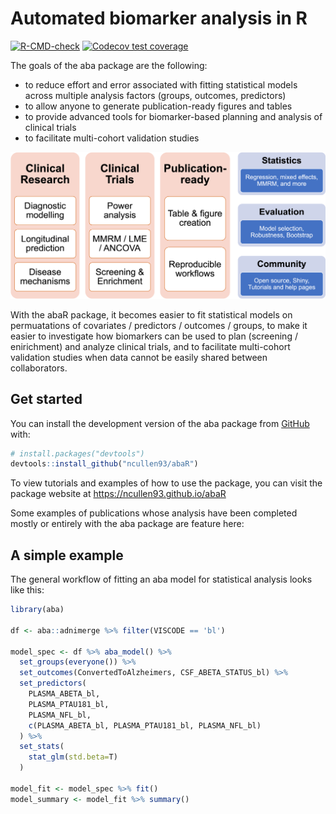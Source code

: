 
<!-- README.md is generated from README.Rmd. Please edit that file -->

# Automated biomarker analysis in R

<!-- badges: start -->

[![R-CMD-check](https://github.com/ncullen93/abaR/workflows/R-CMD-check/badge.svg)](https://github.com/ncullen93/abaR/actions)
[![Codecov test
coverage](https://codecov.io/gh/ncullen93/abaR/branch/main/graph/badge.svg)](https://app.codecov.io/gh/ncullen93/abaR?branch=main)
<!-- badges: end -->

The goals of the aba package are the following:

-   to reduce effort and error associated with fitting statistical
    models across multiple analysis factors (groups, outcomes,
    predictors)
-   to allow anyone to generate publication-ready figures and tables
-   to provide advanced tools for biomarker-based planning and analysis
    of clinical trials
-   to facilitate multi-cohort validation studies

![overview image](inst/aba_overview.png)

With the abaR package, it becomes easier to fit statistical models on
permuatations of covariates / predictors / outcomes / groups, to make it
easier to investigate how biomarkers can be used to plan (screening /
enirichment) and analyze clinical trials, and to facilitate multi-cohort
validation studies when data cannot be easily shared between
collaborators.

## Get started

You can install the development version of the aba package from
[GitHub](https://github.com/ncullen93/abaR) with:

``` r
# install.packages("devtools")
devtools::install_github("ncullen93/abaR")
```

To view tutorials and examples of how to use the package, you can visit
the package website at <https://ncullen93.github.io/abaR>

Some examples of publications whose analysis have been completed mostly
or entirely with the aba package are feature here:

## A simple example

The general workflow of fitting an aba model for statistical analysis
looks like this:

``` r
library(aba)

df <- aba::adnimerge %>% filter(VISCODE == 'bl')

model_spec <- df %>% aba_model() %>%
  set_groups(everyone()) %>%
  set_outcomes(ConvertedToAlzheimers, CSF_ABETA_STATUS_bl) %>%
  set_predictors(
    PLASMA_ABETA_bl,
    PLASMA_PTAU181_bl,
    PLASMA_NFL_bl,
    c(PLASMA_ABETA_bl, PLASMA_PTAU181_bl, PLASMA_NFL_bl)
  ) %>%
  set_stats(
    stat_glm(std.beta=T)
  )

model_fit <- model_spec %>% fit()
model_summary <- model_fit %>% summary()
```
